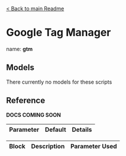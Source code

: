 [< Back to main Readme](../README.md)

# Google Tag Manager
name: **gtm**

## Models
There currently no models for these scripts

## Reference
**DOCS COMING SOON**

| Parameter | Default | Details |
| :--- | :--- | :--- |

| Block | Description | Parameter Used
| :--- | :--- | :--- |
